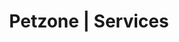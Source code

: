 ---
title: Petzone | Services
layout: service-individual
label: "Radiology"
text: The process of taking an x-ray is least invasive and pain free and helps our veterinarians better understand what is happening inside your pet’s body. The process may take 10-15 minutes after which we are immediately interpret the images of the x-rays. X-rays can help identify broken bone, diseases, cancers and infections. X-rays also help veterinarians formulate a medical and/or surgical treatment plan for your pet in a short amount of time. At PetZone we email the x-ray images to owners so they are easily accessible at any time. This is specifically beneficial for specialist consultations such as [cardiac](/services-cardiac) or [physiotherapy](/services-physio) consults. We are constantly in touch with all veterinarians at every clinic location. We can therefore ask for a cardiac consult from our in house cardiologist at PetZone Churchgate while your pet is being treated at PetZone Mahalaxmi or PetZone Goa.
img: "/images/learn_more/DigitalXRay.png"
---